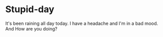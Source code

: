 # Stupid-day
It's been raining all day today. I have a headache and I'm in a bad mood. And How are you doing?
